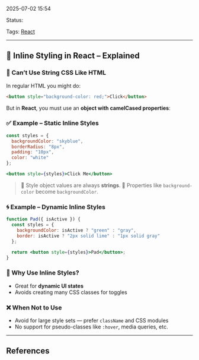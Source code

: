 
2025-07-02 15:54

Status:

Tags: [React](../../../3%20-%20Tags/React.md)

---
## 🎨 Inline Styling in React – Explained

### 🚫 Can’t Use String CSS Like HTML
In regular HTML you might do:
```html
<button style="background-color: red;">Click</button>
```
But in **React**, you must use an **object with camelCased properties**:

### ✅ Example – Static Inline Styles
```jsx
const styles = {
  backgroundColor: "skyblue",
  borderRadius: "8px",
  padding: "10px",
  color: "white"
};

<button style={styles}>Click Me</button>
```

> 🔸 Style object values are always **strings**.
> 🔸 Properties like `background-color` become `backgroundColor`.

### 🌀 Example – Dynamic Inline Styles
```jsx
function Pad({ isActive }) {
  const styles = {
    backgroundColor: isActive ? "green" : "gray",
    border: isActive ? "2px solid lime" : "1px solid gray"
  };

  return <button style={styles}>Pad</button>;
}
```

### 🧠 Why Use Inline Styles?
- Great for **dynamic UI states**
- Avoids creating many CSS classes for toggles

### ❌ When Not to Use
- Avoid for large style sets — prefer `className` and CSS modules
- No support for pseudo-classes like `:hover`, media queries, etc.


---
## References